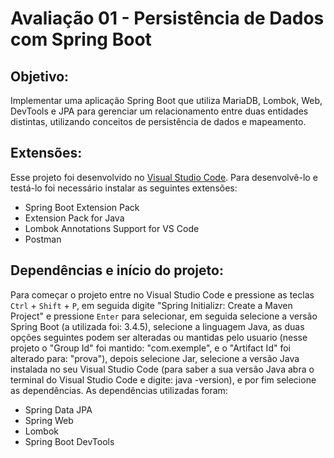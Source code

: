 # Avaliação 01 - Persistência de Dados com Spring Boot
## Objetivo:
Implementar uma aplicação Spring Boot que utiliza MariaDB, Lombok, Web, DevTools e JPA para gerenciar um relacionamento entre duas entidades distintas, utilizando conceitos de persistência de dados e mapeamento.
## Extensões:
Esse projeto foi desenvolvido no <a href="https://code.visualstudio.com/" target="_blank">Visual Studio Code</a>. Para desenvolvê-lo e testá-lo foi necessário instalar as seguintes extensões:
- Spring Boot Extension Pack
- Extension Pack for Java
- Lombok Annotations Support for VS Code
- Postman
## Dependências e início do projeto:
Para começar o projeto entre no Visual Studio Code e pressione as teclas <code>Ctrl</code> + <code>Shift</code> + <code>P</code>, em seguida digite "Spring Initializr: Create a Maven Project" e pressione <code>Enter</code> para selecionar, em seguida selecione a versão Spring Boot (a utilizada foi: 3.4.5), selecione a linguagem Java, as duas opções seguintes podem ser alteradas ou mantidas pelo usuario (nesse projeto o "Group Id" foi mantido: "com.exemple", e o "Artifact Id" foi alterado para: "prova"), depois selecione Jar, selecione a versão Java instalada no seu Visual Studio Code (para saber a sua versão Java abra o terminal do Visual Studio Code e digite: java -version), e por fim selecione as dependências. As dependências utilizadas foram:
- Spring Data JPA
- Spring Web
- Lombok
- Spring Boot DevTools
